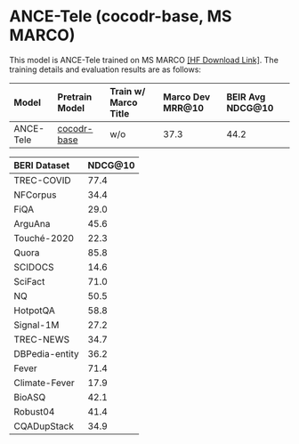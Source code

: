 # ANCE-Tele (cocodr-base, MS MARCO)


This model is ANCE-Tele trained on MS MARCO [[HF Download Link]](https://huggingface.co/OpenMatch/ance-tele_coco-base_msmarco_qry-psg-encoder). The training details and evaluation results are as follows:

|Model|Pretrain Model|Train w/ Marco Title|Marco Dev MRR@10|BEIR Avg NDCG@10|
|:----|:----|:----|:----|:----|
|ANCE-Tele|[cocodr-base](https://huggingface.co/OpenMatch/cocodr-base)|w/o|37.3|44.2|

|BERI Dataset|NDCG@10|
|:----|:----|
|TREC-COVID|77.4|
|NFCorpus|34.4 | 
|FiQA|29.0 | 
|ArguAna|45.6 | 
|Touché-2020|22.3 | 
|Quora|85.8 | 
|SCIDOCS|14.6 | 
|SciFact|71.0 | 
|NQ|50.5 | 
|HotpotQA|58.8 | 
|Signal-1M|27.2 | 
|TREC-NEWS|34.7 | 
|DBPedia-entity|36.2 |
|Fever|71.4 | 
|Climate-Fever|17.9 |
|BioASQ|42.1 |
|Robust04|41.4 |
|CQADupStack|34.9 |
